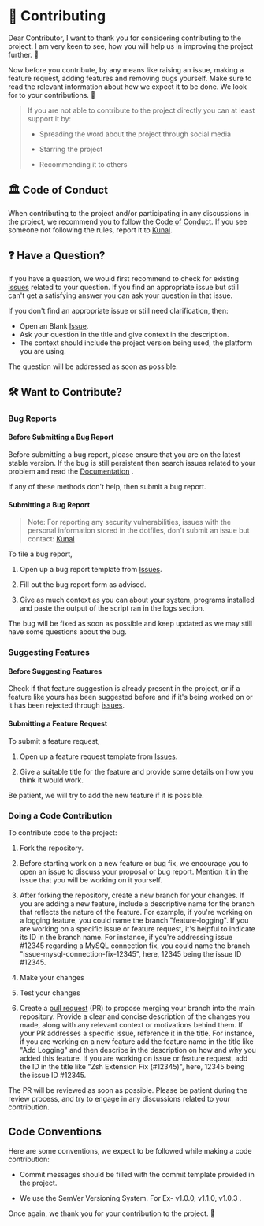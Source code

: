 # 🫶 Contributing

Dear Contributor, I want to thank you for considering contributing to the project. I am very keen to see, how you will help us in improving the project further. 💖

Now before you contribute, by any means like raising an issue, making a feature request, adding features and removing bugs yourself. Make sure to read the relevant information about how we expect it to be done. We look for to your contributions. 🥳

> If you are not able to contribute to the project directly you can at least support it by:
>
> * Spreading the word about the project through social media
>
> * Starring the project
>
> * Recommending it to others

## 🏛️ Code of Conduct

When contributing to the project and/or participating in any discussions in the project, we recommend you to follow the [Code of Conduct](https://github.com/Kunal2007-web/MediCheck/blob/main/docs/CODE_OF_CONDUCT.md). If you see someone not following the rules, report it to [Kunal](mailto:kunalkumarchourasiya2021@gmail.com).

## ❓ Have a Question?

If you have a question, we would first recommend to check for existing [issues](https://github.com/Kunal2007-web/MediCheck/issues) related to your question. If you find an appropriate issue but still can't get a satisfying answer you can ask your question in that issue.

If you don't find an appropriate issue or still need clarification, then:

* Open an Blank [Issue](https://github.com/Kunal2007-web/MediCheck/issues).
* Ask your question in the title and give context in the description.
* The context should include the project version being used, the platform you are using.

The question will be addressed as soon as possible.

## 🛠️ Want to Contribute?

### Bug Reports

#### Before Submitting a Bug Report

Before submitting a bug report, please ensure that you are on the latest stable version. If the bug is still persistent then search issues related to your problem and read the [Documentation](https://github.com/Kunal2007-web/MediCheck/blob/main/README.md) .

If any of these methods don't help, then submit a bug report.

#### Submitting a Bug Report

> Note: For reporting any security vulnerabilities, issues with the personal information stored in the dotfiles, don't submit an issue but contact: [Kunal](mailto:kunalkumarchourasiya2021@gmail.com)

To file a bug report,

1. Open up a bug report template from [Issues](https://github.com/Kunal2007-web/MediCheck/issues).

2. Fill out the bug report form as advised.

3. Give as much context as you can about your system, programs installed and paste the output of the script ran in the logs section.

The bug will be fixed as soon as possible and keep updated as we may still have some questions about the bug.

### Suggesting Features

#### Before Suggesting Features

Check if that feature suggestion is already present in the project, or if a feature like yours has been suggested before and if it's being worked on or it has been rejected through [issues](https://github.com/Kunal2007-web/MediCheck/issues).

#### Submitting a Feature Request

To submit a feature request,

1. Open up a feature request template from [Issues](https://github.com/Kunal2007-web/MediCheck/issues).

2. Give a suitable title for the feature and provide some details on how you think it would work.

Be patient, we will try to add the new feature if it is possible.

### Doing a Code Contribution

To contribute code to the project:

1. Fork the repository.

2. Before starting work on a new feature or bug fix, we encourage you to open an [issue](https://github.com/Kunal2007-web/MediCheck/issues) to discuss your proposal or bug report. Mention it in the issue that you will be working on it yourself.

3. After forking the repository, create a new branch for your changes. If you are adding a new feature, include a descriptive name for the branch that reflects the nature of the feature. For example, if you're working on a logging feature, you could name the branch "feature-logging". If you are working on a specific issue or feature request, it's helpful to indicate its ID in the branch name. For instance, if you're addressing issue #12345 regarding a MySQL connection fix, you could name the branch "issue-mysql-connection-fix-12345", here, 12345 being the issue ID #12345.

4. Make your changes

5. Test your changes

6. Create a [pull request](https://github.com/Kunal2007-web/MediCheck/pulls) (PR) to propose merging your branch into the main repository. Provide a clear and concise description of the changes you made, along with any relevant context or motivations behind them. If your PR addresses a specific issue, reference it in the title. For instance, if you are working on a new feature add the feature name in the title like "Add Logging" and then describe in the description on how and why you added this feature. If you are working on issue or feature request, add the ID in the title like "Zsh Extension Fix (#12345)", here, 12345 being the issue ID #12345.

The PR will be reviewed as soon as possible. Please be patient during the review process, and try to engage in any discussions related to your contribution.

## Code Conventions

Here are some conventions, we expect to be followed while making a code contribution:

* Commit messages should be filled with the commit template provided in the project.

* We use the SemVer Versioning System. For Ex- v1.0.0, v1.1.0, v1.0.3 .

Once again, we thank you for your contribution to the project. 💖
